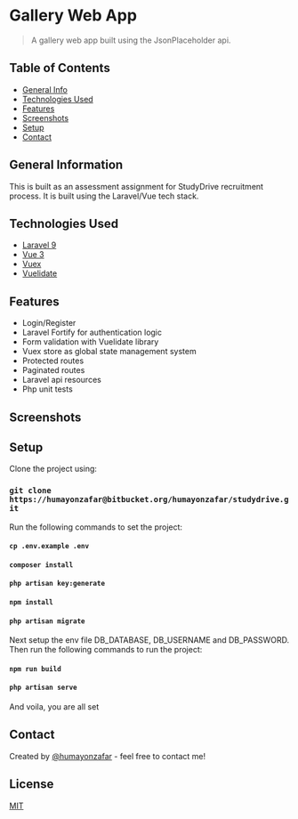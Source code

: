 # Gallery Web App
> A gallery web app built using the JsonPlaceholder api. 

## Table of Contents
* [General Info](#general-information)
* [Technologies Used](#technologies-used)
* [Features](#features)
* [Screenshots](#screenshots)
* [Setup](#setup)
* [Contact](#contact)

## General Information
This is built as an assessment assignment for StudyDrive recruitment process. It is built using the 
Laravel/Vue tech stack.

## Technologies Used
- [Laravel 9](https://laravel.com/docs/9.x/releases)
- [Vue 3](https://vuejs.org/)
- [Vuex](https://vuex.vuejs.org/)
- [Vuelidate](https://vuelidate.js.org/)

## Features
- Login/Register
- Laravel Fortify for authentication logic
- Form validation with Vuelidate library
- Vuex store as global state management system
- Protected routes
- Paginated routes
- Laravel api resources
- Php unit tests

## Screenshots

## Setup
Clone the project using:

### `git clone https://humayonzafar@bitbucket.org/humayonzafar/studydrive.git`

Run the following commands to set the project:

#### `cp .env.example .env`
#### `composer install`
#### `php artisan key:generate`
#### `npm install`
#### `php artisan migrate`

Next setup the env file DB_DATABASE, DB_USERNAME and DB_PASSWORD. Then run the following commands to run the project:

#### `npm run build`
#### `php artisan serve`


And voila, you are all set

## Contact
Created by [@humayonzafar](https://www.humayonzafar.com/contact) - feel free to contact me!

## License

[MIT](LICENSE)
